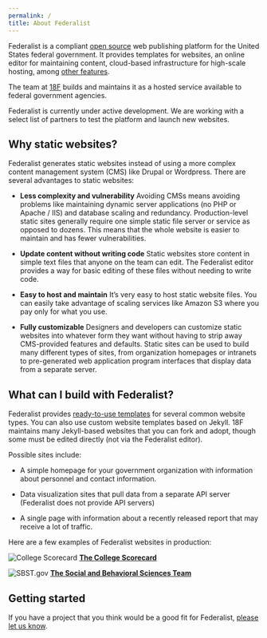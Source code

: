 ```yaml
---
permalink: /
title: About Federalist
---
```


Federalist is a compliant [open source](https://github.com/18F/federalist) web publishing platform for the United States federal government. It provides templates for websites, an online editor for maintaining content, cloud-based infrastructure for high-scale hosting, among [other features]({{site.baseurl}}/pages/included-with-federalist/).

The team at [18F](https://18f.gsa.gov/) builds and maintains it as a hosted service available to federal government agencies.

Federalist is currently under active development. We are working with a select list of partners to test the platform and launch new websites.

## Why static websites?

Federalist generates static websites instead of using a more complex content management system (CMS) like Drupal or Wordpress. There are several advantages to static websites:

- **Less complexity and vulnerability** Avoiding CMSs means avoiding problems like maintaining dynamic server applications (no PHP or Apache / IIS) and database scaling and redundancy. Production-level static sites generally require one simple static file server or service as opposed to dozens. This means that the whole website is easier to maintain and has fewer vulnerabilities.

- **Update content without writing code** Static websites store content in simple text files that anyone on the team can edit. The Federalist editor provides a way for basic editing of these files without needing to write code.

- **Easy to host and maintain** It’s very easy to host static website files. You can easily take advantage of scaling services like Amazon S3 where you pay only for what you use.

- **Fully customizable** Designers and developers can customize static websites into whatever form they want without having to strip away CMS-provided features and defaults. Static sites can be used to build many different types of sites, from organization homepages or intranets to pre-generated web application program interfaces that display data from a separate server.

## What can I build with Federalist?

Federalist provides [ready-to-use templates]({{site.baseurl}}/pages/using-federalist/#federalist-templates) for several common website types. You can also use custom website templates based on Jekyll. 18F maintains many Jekyll-based websites that you can fork and adopt, though some must be edited directly (not via the Federalist editor).

Possible sites include:

- A simple homepage for your government organization with information about personnel and contact information.

- Data visualization sites that pull data from a separate API server (Federalist does not provide API servers)

- A single page with information about a recently released report that may receive a lot of traffic.

Here are a few examples of Federalist websites in production:

![College Scorecard]({{site.baseurl}}/uploads/college-scorecard.png)
**[The College Scorecard](https://collegescorecard.ed.gov/)**

![SBST.gov]({{site.baseurl}}/uploads/sbst.png)
**[The Social and Behavioral Sciences Team](https://sbst.gov/)**

## Getting started

If you have a project that you think would be a good fit for Federalist, [please let us know](https://docs.google.com/forms/d/1iB8aW7c9r1QH3s8XElQCrnXRGjAiPUYpWG1CMeEqGIo/viewform).
